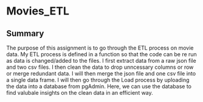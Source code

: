 # Movies_ETL

## Summary

The purpose of this assignment is to go through the ETL process on movie data.  My ETL process is defined in a function so that the code can be re run as data is changed/added to the files.  I first extract data from a raw json file and two csv files.  I then clean the data to drop unncessary columns or row or merge redundant data.  I will then merge the json file and one csv file into a single data frame.  I will then go through the Load process by uploading the data into a database from pgAdmin.  Here, we can use the database to find valubale insights on the clean data in an efficient way.
